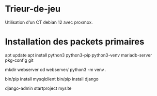 # Trieur-de-jeu
Utilisation d'un CT debian 12 avec proxmox.

# Installation des packets primaires
apt update
apt install python3 python3-pip python3-venv mariadb-server pkg-config git


mkdir webserver
cd webserver/
python3 -m venv .

bin/pip install mysqlclient
bin/pip install django


django-admin startproject mysite
